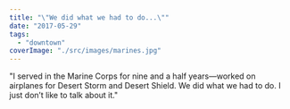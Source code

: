 ```yaml
---
title: "\"We did what we had to do...\""
date: "2017-05-29"
tags: 
  - "downtown"
coverImage: "./src/images/marines.jpg"
---
```


"I served in the Marine Corps for nine and a half years—worked on airplanes for Desert Storm and Desert Shield. We did what we had to do. I just don’t like to talk about it."
